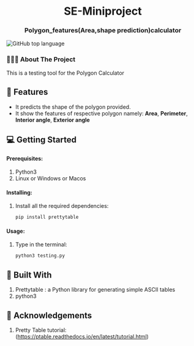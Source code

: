 
<h1 align="center">
	SE-Miniproject
</h1>

<h3 align="center">
  Polygon_features(Area,shape prediction)calculator
</h3>
<img alt="GitHub top language" src="https://img.shields.io/badge/language-python3-brightgreen">

### 👨🏻‍💻 About The Project
This is a testing tool for the Polygon Calculator 

## 🌟 Features

-   It predicts the shape of the polygon provided.
-   It show the features of respective polygon namely: **Area**, **Perimeter**, **Interior angle**, **Exterior angle**


## 💻 Getting Started

#### Prerequisites:

1. Python3
2. Linux or Windows or Macos

#### Installing:

1. Install all the required dependencies:
    ```sh
    pip install prettytable
    ```

#### Usage:
1. Type in the terminal:
    ```sh
    python3 testing.py
    ```
    

## 🚀 Built With
1. Prettytable : a Python library for generating simple ASCII tables
2. python3


## 📝 Acknowledgements

1. Pretty Table tutorial: (https://ptable.readthedocs.io/en/latest/tutorial.html)
